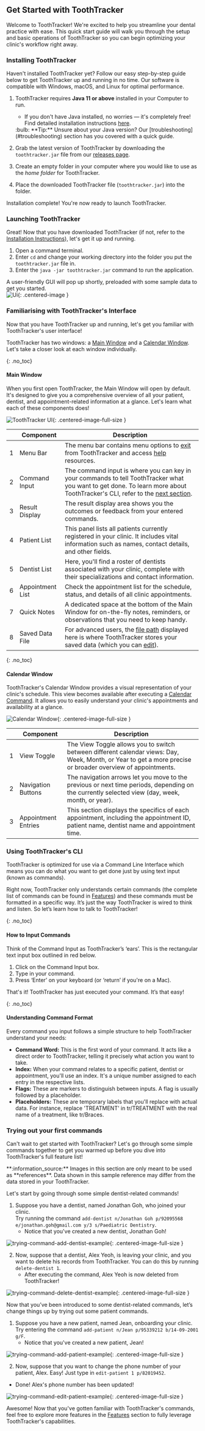 ## Get Started with ToothTracker
Welcome to ToothTracker! We're excited to help you streamline your dental practice with ease.
This quick start guide will walk you through the setup and basic operations of ToothTracker so you can begin optimizing your clinic's workflow right away.

### Installing ToothTracker

Haven't installed ToothTracker yet? Follow our easy step-by-step guide below to get ToothTracker up and running in no time.
Our software is compatible with Windows, macOS, and Linux for optimal performance.


1. ToothTracker requires **Java 11 or above** installed in your Computer to run.
    - If you don't have Java installed, no worries — it's completely free! Find detailed installation instructions [here](https://docs.oracle.com/en/java/javase/11/install/overview-jdk-installation.html#GUID-8677A77F-231A-40F7-98B9-1FD0B48C346A).

    <div markdown="span" class="alert alert-primary">
      :bulb: **Tip:** Unsure about your Java version? Our [troubleshooting](#troubleshooting) section has you covered with a quick guide.
    </div>
   
1. Grab the latest version of ToothTracker by downloading the `toothtracker.jar` file from our [releases page](https://github.com/AY2324S1-CS2103T-W10-3/tp/releases).

1. Create an empty folder in your computer where you would like to use as the _home folder_ for ToothTracker.

1. Place the downloaded ToothTracker file (`toothtracker.jar`) into the folder.

Installation complete! You're now ready to launch ToothTracker.

### Launching ToothTracker
Great! Now that you have downloaded ToothTracker (if not, refer to the [Installation Instructions](#installation-instructions)), let's get it up and running.

1. Open a command terminal.
2. Enter `cd` and change your working directory into the folder you put the `toothtracker.jar` file in.
3. Enter the `java -jar toothtracker.jar` command to run the application.

A user-friendly GUI will pop up shortly, preloaded with some sample data to get you started.<br>
![Ui](images/Ui.png){: .centered-image }

### Familiarising with ToothTracker's Interface
Now that you have ToothTracker up and running, let's get you familiar with ToothTracker's user interface!

ToothTracker has two windows: a [Main Window](#main-window) and a [Calendar Window](#calendar-window).
Let's take a closer look at each window individually.

{: .no_toc}
#### Main Window
When you first open ToothTracker, the Main Window will open by default.
It's designed to give you a comprehensive overview of all your patient, dentist, and appointment-related information at a glance.
Let's learn what each of these components does!

![ToothTracker UI](images/UiAnnotated.png){: .centered-image-full-size }

|   | Component        | Description                                                                                                                                                                                                             |
|---|------------------|-------------------------------------------------------------------------------------------------------------------------------------------------------------------------------------------------------------------------|
| 1 | Menu Bar         | The menu bar contains menu options to [exit](#exiting-the-program-exit) from ToothTracker and access [help](#viewing-help--help) resources.                                                                             |
| 2 | Command Input    | The command input is where you can key in your commands to tell ToothTracker what you want to get done. To learn more about ToothTracker's CLI, refer to the [next section](#toothtrackers-command-line-interface-cli). |
| 3 | Result Display   | The result display area shows you the outcomes or feedback from your entered commands.                                                                                                                                  |
| 4 | Patient List     | This panel lists all patients currently registered in your clinic. It includes vital information such as names, contact details, and other fields.                                                                      |
| 5 | Dentist List     | Here, you'll find a roster of dentists associated with your clinic, complete with their specializations and contact information.                                                                                        |
| 6 | Appointment List | Check the appointment list for the schedule, status, and details of all clinic appointments.                                                                                                                            |
| 7 | Quick Notes      | A dedicated space at the bottom of the Main Window for on-the-fly notes, reminders, or observations that you need to keep handy.                                                                                        |
| 8 | Saved Data File  | For advanced users, the [file path](#glossary) displayed here is where ToothTracker stores your saved data (which you can [edit](#editing-the-data-file)).                                                              |

{: .no_toc}
#### Calendar Window
ToothTracker's Calendar Window provides a visual representation of your clinic's schedule. This view becomes available after executing a [Calendar Command](#viewing-calendar--view-calendar).
It allows you to easily understand your clinic's appointments and availability at a glance.

![Calendar Window](images/ug/CalendarWindowAnnotated.png){: .centered-image-full-size }

|   | Component           | Description                                                                                                                                                 |
|---|---------------------|-------------------------------------------------------------------------------------------------------------------------------------------------------------|
| 1 | View Toggle         | The View Toggle allows you to switch between different calendar views: Day, Week, Month, or Year to get a more precise or broader overview of appointments. |
| 2 | Navigation Buttons  | The navigation arrows let you move to the previous or next time periods, depending on the currently selected view (day, week, month, or year).              |
| 3 | Appointment Entries | This section displays the specifics of each appointment, including the appointment ID, patient name, dentist name and appointment time.                     |


### Using ToothTracker's CLI
ToothTracker is optimized for use via a Command Line Interface which means you can do what you want to get done just
by using text input (known as commands).

Right now, ToothTracker only understands certain commands (the complete list of commands can be found in [Features](#features))
and these commands must be formatted in a specific way.
It’s just the way ToothTracker is wired to think and listen. So let’s learn how to talk to ToothTracker!


{: .no_toc}
#### How to Input Commands
Think of the Command Input as ToothTracker’s ‘ears’. This is the rectangular text input box outlined in red below.

1. Click on the Command Input box.
2. Type in your command.
3. Press ‘Enter’ on your keyboard (or ‘return’ if you're on a Mac).

That's it! ToothTracker has just executed your command. It’s that easy!

{: .no_toc}
#### Understanding Command Format
Every command you input follows a simple structure to help ToothTracker understand your needs:

* **Command Word:** This is the first word of your command. It acts like a direct order to ToothTracker, telling it precisely what action you want to take.
* **Index:** When your command relates to a specific patient, dentist or appointment, you'll use an index. It's a unique number assigned to each entry in the respective lists.
* **Flags:** These are markers to distinguish between inputs. A flag is usually followed by a placeholder.
* **Placeholders:** These are temporary labels that you'll replace with actual data. For instance, replace 'TREATMENT' in tr/TREATMENT with the real name of a treatment, like tr/Braces.


### Trying out your first commands
Can't wait to get started with ToothTracker? Let's go through some simple commands together to get you warmed up before you dive into ToothTracker's full feature list!

<div markdown="span" class="alert alert-info">
   <span id="text">
      **:information_source:** Images in this section are only meant to be used as **references**.
      Data shown in this sample reference may differ from the data stored in your ToothTracker.
   </span>
</div>


Let's start by going through some simple dentist-related commands! 

1. Suppose you have a dentist, named Jonathan Goh, who joined your clinic. <br>
Try running the command `add-dentist n/Jonathan Goh p/92095568 e/jonathan.goh@gmail.com y/3 s/Paediatric Dentistry`.
   - Notice that you've created a new dentist, Jonathan Goh!

![trying-command-add-dentist-example](images/ug/add-dentist-example.png){: .centered-image-full-size }

2. Now, suppose that a dentist, Alex Yeoh, is leaving your clinic, and you want to delete his records from ToothTracker.
You can do this by running `delete-dentist 1`.
   - After executing the command, Alex Yeoh is now deleted from ToothTracker!

![trying-command-delete-dentist-example](images/ug/delete-dentist-example.png){: .centered-image-full-size }

Now that you’ve been introduced to some dentist-related commands, let’s change things up by trying out some patient commands.

1. Suppose you have a new patient, named Jean, onboarding your clinic. <br>
Try entering the command `add-patient n/Jean p/95339212 b/14-09-2001 g/F`.
   - Notice that you've created a new patient, Jean!

![trying-command-add-patient-example](images/ug/add-patient-example.png){: .centered-image-full-size }

2.  Now, suppose that you want to change the phone number of your patient, Alex. Easy! Just type in `edit-patient 1 p/82019452`.
   - Done! Alex's phone number has been updated!

![trying-command-edit-patient-example](images/ug/edit-patient-example.png){: .centered-image-full-size }

Awesome! Now that you've gotten familiar with ToothTracker's commands, feel free to explore more features in the
[Features](#features) section to fully leverage ToothTracker's capabilities.
